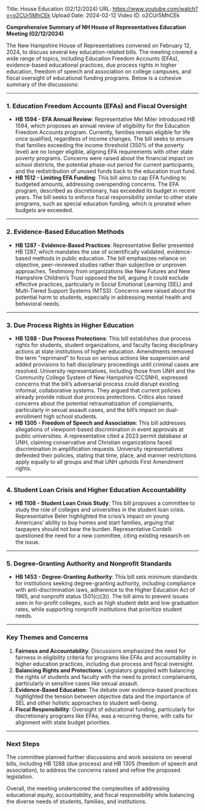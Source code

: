 Title: House Education (02/12/2024)
URL: https://www.youtube.com/watch?v=o2CUr5MhCEk
Upload Date: 2024-02-12
Video ID: o2CUr5MhCEk

**Comprehensive Summary of NH House of Representatives Education Meeting (02/12/2024)**

The New Hampshire House of Representatives convened on February 12, 2024, to discuss several key education-related bills. The meeting covered a wide range of topics, including Education Freedom Accounts (EFAs), evidence-based educational practices, due process rights in higher education, freedom of speech and association on college campuses, and fiscal oversight of educational funding programs. Below is a cohesive summary of the discussions:

---

### **1. Education Freedom Accounts (EFAs) and Fiscal Oversight**
- **HB 1594 - EFA Annual Review**: Representative Mel Miler introduced HB 1594, which proposes an annual review of eligibility for the Education Freedom Accounts program. Currently, families remain eligible for life once qualified, regardless of income changes. The bill seeks to ensure that families exceeding the income threshold (350% of the poverty level) are no longer eligible, aligning EFA requirements with other state poverty programs. Concerns were raised about the financial impact on school districts, the potential phase-out period for current participants, and the redistribution of unused funds back to the education trust fund.
- **HB 1512 - Limiting EFA Funding**: This bill aims to cap EFA funding to budgeted amounts, addressing overspending concerns. The EFA program, described as discretionary, has exceeded its budget in recent years. The bill seeks to enforce fiscal responsibility similar to other state programs, such as special education funding, which is prorated when budgets are exceeded.

---

### **2. Evidence-Based Education Methods**
- **HB 1287 - Evidence-Based Practices**: Representative Beller presented HB 1287, which mandates the use of scientifically validated, evidence-based methods in public education. The bill emphasizes reliance on objective, peer-reviewed studies rather than subjective or unproven approaches. Testimony from organizations like New Futures and New Hampshire Children’s Trust opposed the bill, arguing it could exclude effective practices, particularly in Social Emotional Learning (SEL) and Multi-Tiered Support Systems (MTSS). Concerns were raised about the potential harm to students, especially in addressing mental health and behavioral needs.

---

### **3. Due Process Rights in Higher Education**
- **HB 1288 - Due Process Protections**: This bill establishes due process rights for students, student organizations, and faculty facing disciplinary actions at state institutions of higher education. Amendments removed the term "reprimand" to focus on serious actions like suspension and added provisions to halt disciplinary proceedings until criminal cases are resolved. University representatives, including those from UNH and the Community College System of New Hampshire (CCSNH), expressed concerns that the bill’s adversarial process could disrupt existing informal, collaborative systems. They argued that current policies already provide robust due process protections. Critics also raised concerns about the potential retraumatization of complainants, particularly in sexual assault cases, and the bill’s impact on dual-enrollment high school students.
- **HB 1305 - Freedom of Speech and Association**: This bill addresses allegations of viewpoint-based discrimination in event approvals at public universities. A representative cited a 2023 permit database at UNH, claiming conservative and Christian organizations faced discrimination in amplification requests. University representatives defended their policies, stating that time, place, and manner restrictions apply equally to all groups and that UNH upholds First Amendment rights.

---

### **4. Student Loan Crisis and Higher Education Accountability**
- **HB 1108 - Student Loan Crisis Study**: This bill proposes a committee to study the role of colleges and universities in the student loan crisis. Representative Beler highlighted the crisis’s impact on young Americans’ ability to buy homes and start families, arguing that taxpayers should not bear the burden. Representative Cordelli questioned the need for a new committee, citing existing research on the issue.

---

### **5. Degree-Granting Authority and Nonprofit Standards**
- **HB 1453 - Degree-Granting Authority**: This bill sets minimum standards for institutions seeking degree-granting authority, including compliance with anti-discrimination laws, adherence to the Higher Education Act of 1965, and nonprofit status (501(c)(3)). The bill aims to prevent issues seen in for-profit colleges, such as high student debt and low graduation rates, while supporting nonprofit institutions that prioritize student needs.

---

### **Key Themes and Concerns**
1. **Fairness and Accountability**: Discussions emphasized the need for fairness in eligibility criteria for programs like EFAs and accountability in higher education practices, including due process and fiscal oversight.
2. **Balancing Rights and Protections**: Legislators grappled with balancing the rights of students and faculty with the need to protect complainants, particularly in sensitive cases like sexual assault.
3. **Evidence-Based Education**: The debate over evidence-based practices highlighted the tension between objective data and the importance of SEL and other holistic approaches to student well-being.
4. **Fiscal Responsibility**: Oversight of educational funding, particularly for discretionary programs like EFAs, was a recurring theme, with calls for alignment with state budget priorities.

---

### **Next Steps**
The committee planned further discussions and work sessions on several bills, including HB 1288 (due process) and HB 1305 (freedom of speech and association), to address the concerns raised and refine the proposed legislation.

Overall, the meeting underscored the complexities of addressing educational equity, accountability, and fiscal responsibility while balancing the diverse needs of students, families, and institutions.